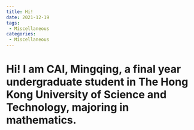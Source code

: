 ```yaml
---
title: Hi!
date: 2021-12-19
tags:
 - Miscellaneous
categories:
 - Miscellaneous
---
```


# Hi! I am CAI, Mingqing, a final year undergraduate student in The Hong Kong University of Science and Technology, majoring in mathematics.